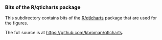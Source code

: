 ### Bits of the R/qtlcharts package

This subdirectory contains bits of the
[R/qtlcharts](http://kbroman.org/qtlcharts) package that are used for
the figures.

The full source is at <https://github.com/kbroman/qtlcharts>.
